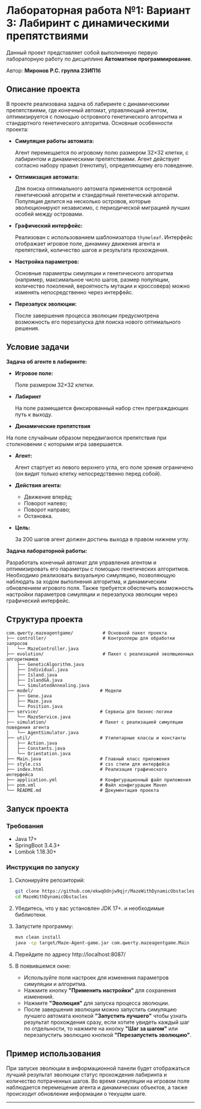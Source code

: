 # Лабораторная работа №1: Вариант 3: Лабиринт с динамическими препятствиями

Данный проект представляет собой выполненную первую лабораторную работу по дисциплине **Автоматное программирование**.

Автор: **Миронов Р.С. группа 23ИП1б**

## Описание проекта

В проекте реализована задача об лабиринте с динамическими препятствиями, где конечный автомат, управляющий агентом, оптимизируется с помощью островного генетического алгоритма и стандартного генетического алгоритма. Основные особенности проекта:

- **Симуляция работы автомата:**

  Агент перемещается по игровому полю размером 32×32 клетки, с лабиринтом и динамическими препятствиями. Агент действует согласно набору правил (генотипу), определяющему его поведение.
- **Оптимизация автомата:**

  Для поиска оптимального автомата применяется островной генетический алгоритм и стандартный генетический алгоритм. Популяция делится на несколько островов, которые эволюционируют независимо, с периодической миграцией лучших особей между островами.
- **Графический интерфейс:**

  Реализован с использованием шаблонизатора `thymeleaf`. Интерфейс отображает игровое поле, динамику движения агента и препятствий, количество шагов и результата прохождения.
- **Настройка параметров:**

  Основные параметры симуляции и генетического алгоритма (например, максимальное число шагов, размер популяции, количество поколений, вероятность мутации и кроссовера) можно изменять непосредственно через интерфейс.
- **Перезапуск эволюции:**

  После завершения процесса эволюции предусмотрена возможность его перезапуска для поиска нового оптимального решения.

## Условие задачи

**Задача об агенте в лабиринте:**

- **Игровое поле:**

  Поле размером 32×32 клетки.
- **Лабиринт**

  На поле размещается фиксированный набор стен преграждающих путь к выходу.
- **Динамические препятствия**

На поле случайным образом передвигаются препятствия при столкновении с которыми игра завершается.
- **Агент:**

  Агент стартует из левого верхнего угла, его поле зрения ограничено (он видит только клетку непосредственно перед собой).
- **Действия агента:**
    - Движение вперёд;
    - Поворот налево;
    - Поворот направо;
    - Остановка.
- **Цель:**

  За 200 шагов агент должен достичь выхода в правом нижнем углу.

**Задача лабораторной работы:**

Разработать конечный автомат для управления агентом и оптимизировать его параметры с помощью генетических алгоритмов. Необходимо реализовать визуальную симуляцию, позволяющую наблюдать за ходом выполнения алгоритма, и динамическим обновлением игрового поля. Также требуется обеспечить возможность настройки параметров симуляции и перезапуска эволюции через графический интерфейс.

## Структура проекта

```
com.qwerty.mazeagentgame/           # Основной пакет проекта
├── controller/                     # Контроллеры для обработки запросов        
│   └── MazeController.java        
├── evolution/                      # Пакет с реализацией эволюционных алгоритмамов
│   ├── GeneticAlgorithm.java       
│   ├── Individual.java             
│   ├── Island.java                 
│   ├── IslandGA.java               
│   └── SimulatedAnnealing.java         
├── model/                         # Модели
│   ├── Gene.java            
│   ├── Maze.java         
│   └── Position.java          
├── service/                       # Сервисы для бизнес-логики
│   └── MazeService.java               
├── simulation/                    # Пакет с реализацией симуляции поведения агента
│   └── AgentSimulator.java   
├── util/                          # Утилитарные классы и константы
│   ├── Action.java             
│   ├── Constants.java                     
│   └── Orientation.java 
├── Main.java                      # Главный класс приложения 
├── style.css                      # css стили для интерфейса
├── index.html                     # Реализация графического интерфейса
├── application.yml                # Конфигурационный файл приложения
├── pom.xml                        # Файл конфигурации Maven 
└── README.md                      # Документация проекта       
```

## Запуск проекта

### Требования

- Java 17+
- SpringBoot 3.4.3+
- Lombok 1.18.30+

### Инструкция по запуску

1. Склонируйте репозиторий:

   ```bash
   git clone https://github.com/ekwqOdnjw9qjr/MazeWithDynamicObstacles.git
   cd MazeWithDynamicObstacles
   ```
2. Убедитесь, что у вас установлен JDK 17+. и необходимые библиотеки.
3. Запустите программу:

   ```bash
   mvn clean install
   java -cp target/Maze-Agent-game.jar com.qwerty.mazeagentgame.Main

   ```
4. Перейдите по адресу http://localhost:8087/
5. В появившемся окне:

    - Используйте поля настроек для изменения параметров симуляции и алгоритма.
    - Нажмите кнопку **"Применить настройки"** для сохранения изменений.
    - Нажмите **"Эволюция"** для запуска процесса эволюции.
    - После завершения эволюции можно запустить симуляцию лучшего автомата кнопкой **"Запустить лучшего"** чтобы узнать результат прохождения сразу, если хотите увидеть каждый шаг по отдельности, то нажмите на кнопку **"Шаг за шагом"** или перезапустить эволюцию кнопкой **"Перезапустить эволюцию"**.

## Пример использования

При запуске эволюции в информационной панели будет отображаться лучший результат эволюции статус прохождения лабиринта и количество потраченных шагов. Во время симуляции на игровом поле наблюдается перемещение агента и динамических объектов, а также происходит обновление информации о текущем шаге.

---
